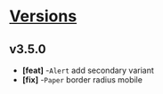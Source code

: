# [Versions](https://github.com/Tracktor/design-system/releases)

## v3.5.0
- **[feat]** -`Alert` add secondary variant
- **[fix]** -`Paper` border radius mobile
